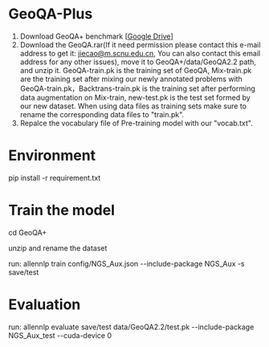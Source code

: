 # GeoQA-Plus
1. Download GeoQA+ benchmark [<a href="https://drive.google.com/file/d/142FHKLBWPz8s7OcgZhl4L1xn6Hb-x3nf/view?usp=drive_link">Google Drive</a>]
2. Download the GeoQA.rar(If it need permission please contact this e-mail address to get it: jiecao@m.scnu.edu.cn, You can also contact this email address for any other issues), move it to GeoQA+/data/GeoQA2.2 path, and unzip it. GeoQA-train.pk is the training set of GeoQA, Mix-train.pk are the training set after mixing our newly annotated problems with GeoQA-train.pk，Backtrans-train.pk is the training set after performing data augmentation on Mix-train, new-test.pk is the test set formed by our new dataset. When using data files as training sets make sure to rename the corresponding data files to "train.pk".
3. Repalce the vocabulary file of Pre-training model with our "vocab.txt".
# Environment
pip install -r requirement.txt

# Train the model
cd GeoQA+

unzip and rename the dataset

run: allennlp train config/NGS_Aux.json --include-package NGS_Aux -s save/test

# Evaluation

run: allennlp evaluate save/test  data/GeoQA2.2/test.pk --include-package NGS_Aux_test --cuda-device 0
